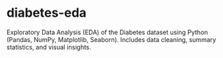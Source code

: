 # diabetes-eda
Exploratory Data Analysis (EDA) of the Diabetes dataset using Python (Pandas, NumPy, Matplotlib, Seaborn). Includes data cleaning, summary statistics, and visual insights.
